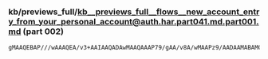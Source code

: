 ### kb/previews_full/kb__previews_full__flows__new_account_entry_from_your_personal_account@auth.har.part041.md.part001.md (part 002)

```md
gMAAQEBAP///wAAAQEA/v3+AAIAAQADAwMAAQAAAP79/gAA/v8A/wMAAPz9/AADAAMABAMCAPr8+wADAgIAAAD/AAIBAQAA//8AAgEBAAQCAgD9
```

```
